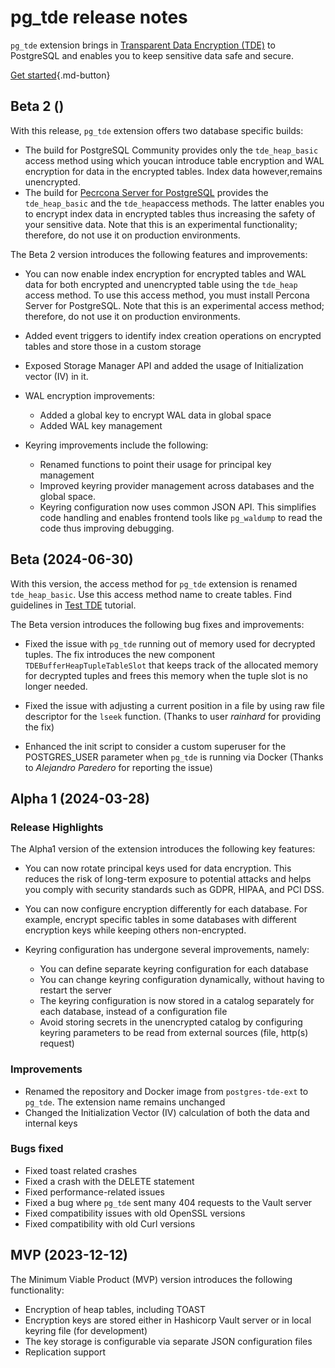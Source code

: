# pg_tde release notes

`pg_tde` extension brings in [Transparent Data Encryption (TDE)](tde.md) to PostgreSQL and enables you to keep sensitive data safe and secure.

[Get started](../install.md){.md-button}

## Beta 2 ()

With this release, `pg_tde` extension offers two database specific builds:

*  The build for PostgreSQL Community provides only the `tde_heap_basic` access method using which youcan introduce table encryption and WAL encryption for data in the encrypted tables. Index data however,remains unencrypted.
* The build for [Pecrcona Server for PostgreSQL]() provides the `tde_heap_basic` and the `tde_heap`access methods. The latter enables you to encrypt index data in encrypted tables thus increasing the safety of your sensitive data. Note that this is an experimental functionality; therefore, do not use it on production environments.

The Beta 2 version introduces the following features and improvements:

* You can now enable index encryption for encrypted tables and WAL data for both encrypted and unencrypted table using the `tde_heap` access method. To use this access method, you must install Percona Server for PostgreSQL. Note that this is an experimental access method; therefore, do not use it on production environments.
* Added event triggers to identify index creation operations on encrypted tables and store those in a custom storage
* Exposed Storage Manager API and added the usage of Initialization vector (IV) in it. 
* WAL encryption improvements:

   * Added a global key to encrypt WAL data in global space
   * Added WAL key management

* Keyring improvements include the following:
  
    * Renamed functions to point their usage for principal key management
    * Improved keyring provider management across databases and the global space.
    * Keyring configuration now uses common JSON API. This simplifies code handling and enables frontend tools like `pg_waldump` to read the code thus improving debugging.


## Beta (2024-06-30)

With this version, the access method for `pg_tde` extension is renamed `tde_heap_basic`. Use this access method name to create tables. Find guidelines in [Test TDE](../test.md) tutorial.

The Beta version introduces the following bug fixes and improvements:

* Fixed the issue with `pg_tde` running out of memory used for decrypted tuples. The fix introduces the new component `TDEBufferHeapTupleTableSlot` that keeps track of the allocated memory for decrypted tuples and frees this memory when the tuple slot is no longer needed.

* Fixed the issue with adjusting a current position in a file by using raw file descriptor for the `lseek` function. (Thanks to user _rainhard_ for providing the fix)

* Enhanced the init script to consider a custom superuser for the POSTGRES_USER parameter when `pg_tde` is running via Docker (Thanks to _Alejandro Paredero_ for reporting the issue)



## Alpha 1 (2024-03-28)

### Release Highlights

The Alpha1 version of the extension introduces the following key features:

* You can now rotate principal keys used for data encryption. This reduces the risk of long-term exposure to potential attacks and helps you comply with security standards such as GDPR, HIPAA, and PCI DSS.

* You can now configure encryption differently for each database. For example, encrypt specific tables in some databases with different encryption keys while keeping others non-encrypted.

* Keyring configuration has undergone several improvements, namely:

    * You can define separate keyring configuration for each database
    * You can change keyring configuration dynamically, without having to restart the server
    * The keyring configuration is now stored in a catalog separately for each database, instead of a configuration file
    * Avoid storing secrets in the unencrypted catalog by configuring keyring parameters to be read from external sources (file, http(s) request)

### Improvements 

* Renamed the repository and Docker image from `postgres-tde-ext` to `pg_tde`. The extension name remains unchanged
* Changed the Initialization Vector (IV) calculation of both the data and internal keys

### Bugs fixed

* Fixed toast related crashes
* Fixed a crash with the DELETE statement 
* Fixed performance-related issues
* Fixed a bug where `pg_tde` sent many 404 requests to the Vault server
* Fixed сompatibility issues with old OpenSSL versions
* Fixed сompatibility with old Curl versions 

## MVP (2023-12-12)

The Minimum Viable Product (MVP) version introduces the following functionality:

* Encryption of heap tables, including TOAST
* Encryption keys are stored either in Hashicorp Vault server or in local keyring file (for development) 
* The key storage is configurable via separate JSON configuration files
* Replication support
